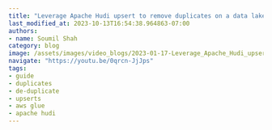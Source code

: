 ```yaml
---
title: "Leverage Apache Hudi upsert to remove duplicates on a data lake | Hudi Labs"
last_modified_at: 2023-10-13T16:54:38.964863-07:00
authors:
- name: Soumil Shah
category: blog
image: /assets/images/video_blogs/2023-01-17-Leverage_Apache_Hudi_upsert_to_remove_duplicates_on_a_data_lake_Hudi_Labs.png
navigate: "https://youtu.be/0qrcn-JjJps"
tags:
- guide
- duplicates
- de-duplicate
- upserts
- aws glue
- apache hudi
---
```

